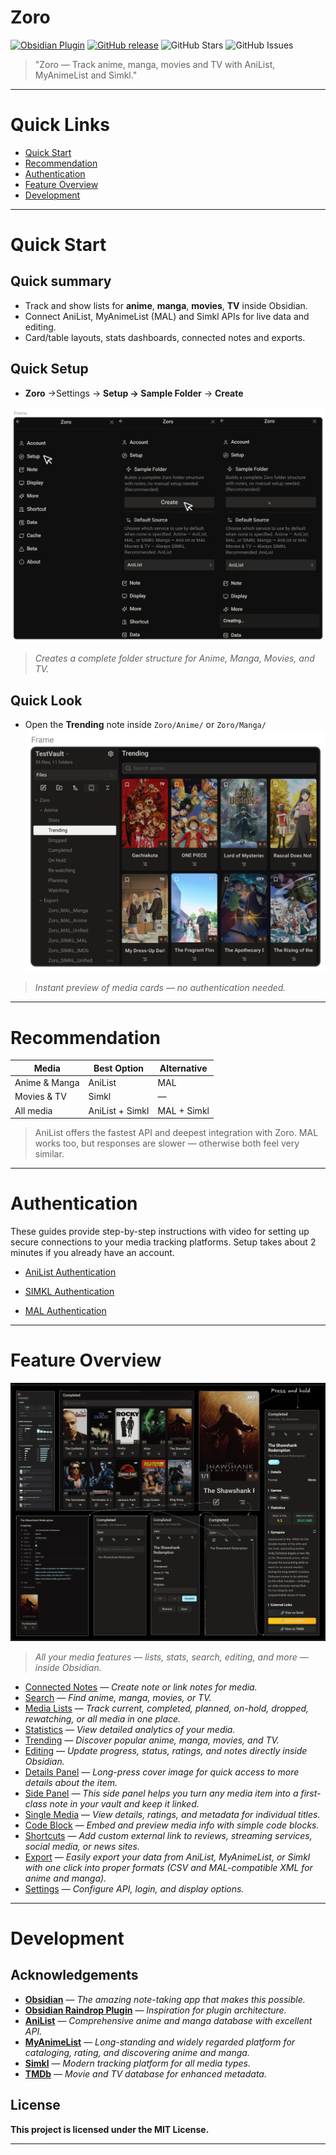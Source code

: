 # Zoro      
      
[![Obsidian Plugin](https://img.shields.io/badge/Obsidian-Plugin-blueviolet?style=flat-square&logo=obsidian)](https://obsidian.md/plugins?id=zoro) [![GitHub release](https://img.shields.io/github/v/release/zara-kasi/zoro?style=flat-square)](https://github.com/zara-kasi/zoro/releases) ![GitHub Stars](https://img.shields.io/github/stars/zara-kasi/zoro?style=flat-square) ![GitHub Issues](https://img.shields.io/github/issues-raw/zara-kasi/zoro?style=flat-square)
      
> "Zoro — Track anime, manga, movies and TV with AniList, MyAnimeList and Simkl."      
      
---      

# Quick Links

- [Quick Start](#quick-start)
- [Recommendation](#recommendation)
- [Authentication](#authentication)
- [Feature Overview](#feature-overview)
- [Development](#development)

---       
      
# Quick Start      
      
## Quick summary       
      
- Track and show lists for **anime**, **manga**, **movies**, **TV** inside Obsidian.               
- Connect AniList, MyAnimeList (MAL) and Simkl APIs for live data and editing.            
- Card/table layouts, stats dashboards, connected notes and exports.      

## Quick Setup      

- **Zoro** →Settings →  **Setup → Sample Folder** → **Create** 

![create sample note](Assets/sample_folder.png)      

>*Creates a complete folder structure for Anime, Manga, Movies, and TV.*     
      
## Quick Look      

- Open the **Trending** note inside `Zoro/Anime/` or `Zoro/Manga/`       
![Trending anime](Assets/trending_anime.png)  

>*Instant preview of media cards — no authentication needed.*

---    

# Recommendation              

| Media         | Best Option     | Alternative |
| ------------- | --------------- | ----------- |
| Anime & Manga | AniList         | MAL         |
| Movies & TV   | Simkl           | —           |
| All media     | AniList + Simkl | MAL + Simkl |
>AniList offers the fastest API and deepest integration with Zoro. MAL works too, but responses are slower — otherwise both feel very similar.

    
---

# Authentication      
      
These guides provide step-by-step instructions with video for setting up secure connections to your media tracking platforms. Setup takes about 2 minutes if you already have an account.
      
- [AniList Authentication](https://github.com/zara-kasi/zoro/blob/main/Docs/anilist-auth-setup.md)      
      
- [SIMKL Authentication](https://github.com/zara-kasi/zoro/blob/main/Docs/simkl-auth-setup.md)      
      
- [MAL Authentication](https://github.com/zara-kasi/zoro/blob/main/Docs/mal-auth-setup.md)      
        
---       

# Feature Overview      

![Features screenshot](Assets/features.png)

>*All your media features — lists, stats, search, editing, and more — inside Obsidian.*

- [Connected Notes](https://github.com/zara-kasi/zoro/blob/release-v1.1.0/Docs%2Fconnected_note.md) — *Create note or link notes for media.*      
- [Search](https://github.com/zara-kasi/zoro/blob/release-v1.1.0/Docs%2Fsearch.md) — *Find anime, manga, movies, or TV.*     
- [Media Lists](https://github.com/zara-kasi/zoro/blob/release-v1.1.0/Docs%2Fmedia_list.md) — *Track current, completed, planned, on-hold, dropped, rewatching, or all media in one place.*      
- [Statistics](https://github.com/zara-kasi/zoro/blob/release-v1.1.0/Docs%2Fstatistics.md) — *View detailed analytics of your media.*      
- [Trending](https://github.com/zara-kasi/zoro/blob/release-v1.1.0/Docs%2Ftrending.md) — *Discover popular anime, manga, movies, and TV.*      
- [Editing](https://github.com/zara-kasi/zoro/blob/release-v1.1.0/Docs%2Fedit_panel.md) — *Update progress, status, ratings, and notes directly inside Obsidian.*      
- [Details Panel](https://github.com/zara-kasi/zoro/blob/release-v1.1.0/Docs%2Fdetail_panel.md) — *Long-press cover image for quick access to more details about the item.*  
- [Side Panel](https://github.com/zara-kasi/zoro/blob/release-v1.1.0/Docs%2Fside_panel.md)  — *This side panel helps you turn any media item into a first-class note in your vault and keep it linked.*
- [Single Media](https://github.com/zara-kasi/zoro/blob/release-v1.1.0/Docs%2Fsingle_media.md) — *View details, ratings, and metadata for individual titles.*  
- [Code Block](https://github.com/zara-kasi/zoro/blob/release-v1.1.0/Docs%2Fcode_block.md) — *Embed and preview media info with simple code blocks.* 
- [Shortcuts](https://github.com/zara-kasi/zoro/blob/release-v1.1.0/Docs%2Fshortcuts.md) — *Add custom external link to reviews, streaming services, social media, or news sites.*        
- [Export](https://github.com/zara-kasi/zoro/blob/release-v1.1.0/Docs%2Fexport_overview.md) — *Easily export your data from AniList, MyAnimeList, or Simkl with one click into proper formats (CSV and MAL-compatible XML for anime and manga).*      
- [Settings](https://github.com/zara-kasi/zoro/blob/release-v1.1.0/Docs%2Fsettings.md) — *Configure API, login, and display options.*

---

# Development      
      
## Acknowledgements      
      
- **[Obsidian](https://obsidian.md/)** — *The amazing note-taking app that makes this possible.* 
- **[Obsidian Raindrop Plugin](https://github.com/mtopping/obsidian-raindrop)** — *Inspiration for plugin architecture.*      
- **[AniList](https://anilist.co/)** — *Comprehensive anime and manga database with excellent API.*      
- **[MyAnimeList](https://myanimelist.net/)** — *Long-standing and widely regarded platform for cataloging, rating, and discovering anime and manga.*      
- **[Simkl](https://simkl.com/)** — *Modern tracking platform for all media types.*      
- **[TMDb](https://www.themoviedb.org/)** — *Movie and TV database for enhanced metadata.*     
      
## License      
      
**This project is licensed under the MIT License.**      
      
---      
